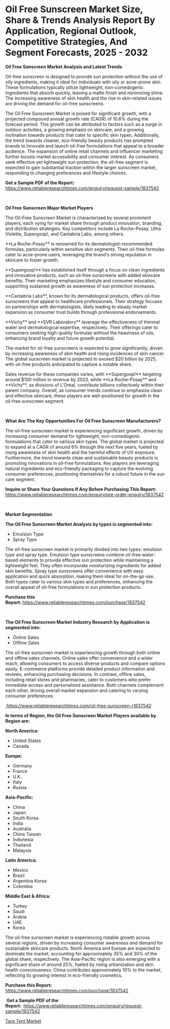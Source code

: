 <p><h1>Oil Free Sunscreen Market Size, Share & Trends Analysis Report By Application, Regional Outlook, Competitive Strategies, And Segment Forecasts, 2025 - 2032</h1></p><p><strong>Oil Free Sunscreen Market Analysis and Latest Trends</strong></p>
<p><p>Oil-free sunscreen is designed to provide sun protection without the use of oily ingredients, making it ideal for individuals with oily or acne-prone skin. These formulations typically utilize lightweight, non-comedogenic ingredients that absorb quickly, leaving a matte finish and minimizing shine. The increasing awareness of skin health and the rise in skin-related issues are driving the demand for oil-free sunscreens.</p><p>The Oil Free Sunscreen Market is poised for significant growth, with a projected compound annual growth rate (CAGR) of 10.6% during the forecast period. This growth can be attributed to factors such as a surge in outdoor activities, a growing emphasis on skincare, and a growing inclination towards products that cater to specific skin types. Additionally, the trend towards cleaner, eco-friendly beauty products has prompted brands to innovate and launch oil-free formulations that appeal to a broader audience. The expansion of online retail channels and influencer marketing further boosts market accessibility and consumer interest. As consumers seek effective yet lightweight sun protection, the oil-free segment is expected to gain substantial traction within the larger sunscreen market, responding to changing preferences and lifestyle choices.</p></p>
<p><strong>Get a Sample PDF of the Report:&nbsp;</strong> <a href="https://www.reliableresearchtimes.com/enquiry/request-sample/1837542?utm_campaign=2931&utm_medium=2&utm_source=Github&utm_content=ia&utm_term=05042025&utm_id=oil-free-sunscreen">https://www.reliableresearchtimes.com/enquiry/request-sample/1837542</a></p>
<p>&nbsp;</p>
<p><strong>Oil Free Sunscreen Major Market Players</strong></p>
<p><p>The Oil-Free Sunscreen Market is characterized by several prominent players, each vying for market share through product innovation, branding, and distribution strategies. Key competitors include La Roche-Posay, Ultra Violette, Supergoop!, and Cantabria Labs, among others.</p><p>**La Roche-Posay** is renowned for its dermatologist-recommended formulas, particularly within sensitive skin segments. Their oil-free formulas cater to acne-prone users, leveraging the brand's strong reputation in skincare to foster growth. </p><p>**Supergoop!** has established itself through a focus on clean ingredients and innovative products, such as oil-free sunscreens with added skincare benefits. Their marketing emphasizes lifestyle and consumer education, supporting sustained growth as awareness of sun protection increases. </p><p>**Cantabria Labs**, known for its dermatological products, offers oil-free sunscreens that appeal to healthcare professionals. Their strategy focuses on partnerships with dermatologists, likely leading to steady market expansion as consumer trust builds through professional endorsements.</p><p>**Vichy** and **SVR Laboratory** leverage the effectiveness of thermal water and dermatological expertise, respectively. Their offerings cater to consumers seeking high-quality formulas without the heaviness of oils, enhancing brand loyalty and future growth potential.</p><p>The market for oil-free sunscreens is expected to grow significantly, driven by increasing awareness of skin health and rising incidences of skin cancer. The global sunscreen market is projected to exceed $20 billion by 2025, with oil-free products anticipated to capture a notable share.</p><p>Sales revenue for these companies varies, with **Supergoop!** targeting around $100 million in revenue by 2023, while **La Roche-Posay** and **Vichy**, as divisions of L'Oréal, contribute billions collectively within their parent company. Overall, as consumer trends continue to emphasize clean and effective skincare, these players are well-positioned for growth in the oil-free sunscreen segment.</p></p>
<p>&nbsp;</p>
<p><strong>What Are The Key Opportunities For Oil Free Sunscreen Manufacturers?</strong></p>
<p><p>The oil-free sunscreen market is experiencing significant growth, driven by increasing consumer demand for lightweight, non-comedogenic formulations that cater to various skin types. The global market is projected to expand at a CAGR of around 6% through the next five years, fueled by rising awareness of skin health and the harmful effects of UV exposure. Furthermore, the trend towards clean and sustainable beauty products is promoting innovations in oil-free formulations. Key players are leveraging natural ingredients and eco-friendly packaging to capture the evolving consumer preferences, positioning themselves for a robust future in the sun care segment.</p></p>
<p><strong>Inquire or Share Your Questions If Any Before Purchasing This Report:</strong> <a href="https://www.reliableresearchtimes.com/enquiry/pre-order-enquiry/1837542?utm_campaign=2931&utm_medium=2&utm_source=Github&utm_content=ia&utm_term=05042025&utm_id=oil-free-sunscreen">https://www.reliableresearchtimes.com/enquiry/pre-order-enquiry/1837542</a></p>
<p>&nbsp;</p>
<p><strong>Market Segmentation</strong></p>
<p><strong>The Oil Free Sunscreen Market Analysis by types is segmented into:</strong></p>
<p><ul><li>Emulsion Type</li><li>Spray Type</li></ul></p>
<p><p>The oil-free sunscreen market is primarily divided into two types: emulsion type and spray type. Emulsion type sunscreens combine oil-free water-based elements to provide effective sun protection while maintaining a lightweight feel. They often incorporate moisturizing ingredients for added skin benefits. Spray type sunscreens offer convenience with easy application and quick absorption, making them ideal for on-the-go use. Both types cater to various skin types and preferences, enhancing the overall appeal of oil-free formulations in sun protection products.</p></p>
<p><strong>Purchase this Report:&nbsp;</strong><a href="https://www.reliableresearchtimes.com/purchase/1837542?utm_campaign=2931&utm_medium=2&utm_source=Github&utm_content=ia&utm_term=05042025&utm_id=oil-free-sunscreen">https://www.reliableresearchtimes.com/purchase/1837542</a></p>
<p>&nbsp;</p>
<p><strong>The Oil Free Sunscreen Market Industry Research by Application is segmented into:</strong></p>
<p><ul><li>Online Sales</li><li>Offline Sales</li></ul></p>
<p><p>The oil-free sunscreen market is experiencing growth through both online and offline sales channels. Online sales offer convenience and a wider reach, allowing consumers to access diverse products and compare options easily. E-commerce platforms provide detailed product information and reviews, enhancing purchasing decisions. In contrast, offline sales, including retail stores and pharmacies, cater to customers who prefer immediate access and personalized assistance. Both channels complement each other, driving overall market expansion and catering to varying consumer preferences.</p></p>
<p><a href="https://www.reliableresearchtimes.com/oil-free-sunscreen-r1837542?utm_campaign=2931&utm_medium=2&utm_source=Github&utm_content=ia&utm_term=05042025&utm_id=oil-free-sunscreen">&nbsp;https://www.reliableresearchtimes.com/oil-free-sunscreen-r1837542</a></p>
<p><strong>In terms of Region, the Oil Free Sunscreen Market Players available by Region are:</strong></p>
<p>
    <p> <strong> North America: </strong>
        <ul>
            <li>United States</li>
            <li>Canada</li>
        </ul>
        </p> 
    <p> <strong> Europe: </strong>
        <ul>
            <li>Germany</li>
            <li>France</li>
            <li>U.K.</li>
            <li>Italy</li>
            <li>Russia</li>
        </ul>
        </p> 
    <p> <strong> Asia-Pacific: </strong>
        <ul>
            <li>China</li>
            <li>Japan</li>
            <li>South Korea</li>
            <li>India</li>
            <li>Australia</li>
            <li>China Taiwan</li>
            <li>Indonesia</li>
            <li>Thailand</li>
            <li>Malaysia</li>
        </ul>
        </p> 
    <p> <strong> Latin America: </strong>
        <ul>
            <li>Mexico</li>
            <li>Brazil</li>
            <li>Argentina Korea</li>
            <li>Colombia</li>
        </ul>
        </p> 
    <p> <strong> Middle East & Africa: </strong>
        <ul>
            <li>Turkey</li>
            <li>Saudi</li>
            <li>Arabia</li>
            <li>UAE</li>
            <li>Korea</li>
        </ul>
    </p>
    </p>
<p><p>The oil-free sunscreen market is experiencing notable growth across several regions, driven by increasing consumer awareness and demand for sustainable skincare products. North America and Europe are expected to dominate the market, accounting for approximately 35% and 30% of the global share, respectively. The Asia-Pacific region is also emerging with a significant share of around 25%, fueled by rising urbanization and skin health consciousness. China contributes approximately 10% to the market, reflecting its growing interest in eco-friendly cosmetics.</p></p>
<p><strong>Purchase this Report: </strong><a href="https://www.reliableresearchtimes.com/purchase/1837542?utm_campaign=2931&utm_medium=2&utm_source=Github&utm_content=ia&utm_term=05042025&utm_id=oil-free-sunscreen">https://www.reliableresearchtimes.com/purchase/1837542</a></p>
<p>&nbsp;<strong>Get a Sample PDF of the Report:&nbsp;&nbsp;</strong><a href="https://www.reliableresearchtimes.com/enquiry/request-sample/1837542?utm_campaign=2931&utm_medium=2&utm_source=Github&utm_content=ia&utm_term=05042025&utm_id=oil-free-sunscreen">https://www.reliableresearchtimes.com/enquiry/request-sample/1837542</a></p>
<p><strong></strong></p>
<p><p><a href="https://github.com/ajayanhaizan/Market-Research-Report-List-1/blob/main/tarp-tent-market.md?utm_campaign=2931&utm_medium=2&utm_source=Github&utm_content=ia&utm_term=05042025&utm_id=oil-free-sunscreen">Tarp Tent Market</a></p></p>